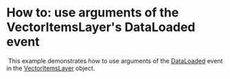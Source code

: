 # How to: use arguments of the VectorItemsLayer's DataLoaded event


<p> This example demonstrates how to use arguments of the <a href="https://documentation.devexpress.com/#WindowsForms/DevExpressXtraMapInformationLayer_DataLoadedtopic">DataLoaded</a> event in the <a href="https://documentation.devexpress.com/#XAML/clsDevExpressUIXamlMapVectorItemsLayertopic">VectorItemsLayer</a> object.</p>

<br/>


